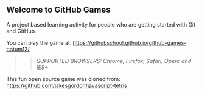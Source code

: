## Welcome to GitHub Games

A project based learning activity for people who are getting started with Git and GitHub.

You can play the game at: https://githubschool.github.io/github-games-ttatum12/

>> _*SUPPORTED BROWSERS*: Chrome, Firefox, Safari, Opera and IE9+_

This fun open source game was cloned from: https://github.com/jakesgordon/javascript-tetris
